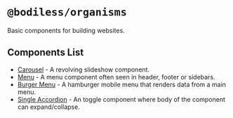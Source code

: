 # `@bodiless/organisms`

Basic components for building websites.

## Components List

- [Carousel](/Components/Organisms/Carousel.md) - A revolving slideshow component.
- [Menu](/Components/Organisms/MainMenu.md) - A menu component often seen in header, footer or sidebars.
- [Burger Menu](/Components/Organisms/BurgerMenu.md) - A hamburger mobile menu that renders data from a main menu.
- [Single Accordion](/Components/Organisms/SingleAccordion.md) - An toggle component where body of the component can expand/collapse.
